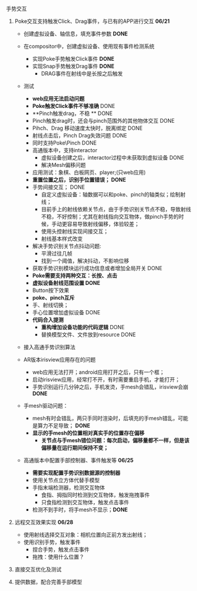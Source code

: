 手势交互

1. Poke交互支持触发Click、Drag事件，与已有的APP进行交互  **06/21**

   -  创建虚拟设备、轴信息，填充事件参数 **DONE**
   -  在compositor中，创建虚拟设备、使用现有事件检测系统
      -  实现Poke手势触发Click事件 **DONE**
      -  实现Snap手势触发Drag事件 **DONE**
         -  DRAG事件在射线中是长按之后触发
   -  测试
      -  **web应用无法启动问题**
      -  **Poke触发Click事件不够准确**  DONE 
      -  **Pinch触发drag，不稳  ** DONE 
      -  Pinch触发drag时，还会与pinch范围外的其他物体交互  DONE
      -  Pihch、Drag 移动速度太快时，脱离绑定 DONE 
      -  射线点击后，Pinch Drag失效问题  DONE 
      -  同时支持Poke\Pinch  DONE 
      -  高通版本中，支持interactor
         -  虚拟设备创建之后，interactor过程中未获取到虚拟设备 DONE
         -  解决Mesh偏移问题 
      -  应用测试：象棋、白板网页、player;(只web应用)
      -  **重置位置之后，识别手位置错误；  DONE**
      -  手势间接交互； DONE
         -  自定义虚拟设备：轴数据可以和poke、pinch的轴类似；绘制射线；
         -  目前手上的射线依赖关节点，由于手势识别关节点不稳，导致射线不稳，不好控制；尤其在射线指向交互物体，做pinch手势的时候，手动更容易导致射线偏移，体验较差；
         -  使用头控射线实现间接交互；
         -  射线基本样式改变
      -  解决手势识别关节点抖动问题:
         -  平滑过往几帧
         -  找到一个阈值，解决抖动，不影响位移
      -  获取手势识别模块运行成功信息或者增加全局开关 DONE
      -  **Poke需要支持两种交互：长按、点击**
      -  **虚拟设备射线范围设置  DONE**
      -  Button按下效果
      -  **poke、pinch互斥**
      -  手、射线切换；
      -  手心位置增加虚拟设备  DONE 
      -  **代码合入提测** 
         -  **重构增加设备功能的代码逻辑**   DONE 
         -  替换模型文件、文件放到resource DONE
   -  接入高通手势识别算法
   
   - AR版本irisview应用存在的问题
     - web应用无法打开；android应用打开之后，只有一个框；
     - 启动irisview应用，经常打不开，有时需要重启手机，才能打开；
     - 手势识别运行几分钟之后，手机发烫，手mesh会错乱，irisview会崩 **DONE** 
   - 手mesh驱动问题：
     - mesh有时会错乱，两只手同时渲染时，后填充的手mesh错乱，可能是算力不足导致； **DONE** 
     - **显示的手mesh的位置相对真实手的位置存在偏移**  
       - **关节点与手mesh错位问题：每次启动，偏移量都不一样，但是该偏移量在运行期间保持不变；** 
   - 高通版本中配置手部控制器、事件触发等  **06/25**
     - **需要实现配置手势识别数据源的控制器**
     - 使用关节点立方体代替手模型
     - 手指末端检测器，检测交互物体
       - 食指、拇指同时检测到交互物体，触发拖拽事件
       - 只食指检测到交互物体，触发点击事件
     - 检测不到手时，将手mesh不显示；**DONE** 
   
3. 远程交互效果实现   **06/28**
   - 使用射线选择交互对象：相机位置向正前方发出射线；
   - 使用识别手势，触发事件
     - 捏合手势，触发点击事件
     - 拖拽：使用什么位置？
   
3. 直接交互优化及测试

5. 提供数据，配合完善手部模型


